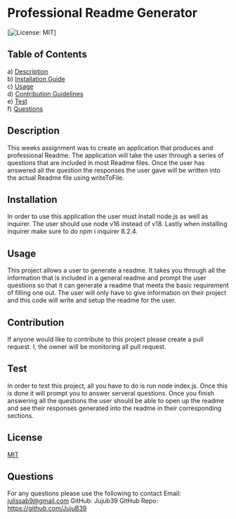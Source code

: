 # Professional Readme Generator
  [![License: MIT](https://img.shields.io/badge/License-MIT-yellow.svg)]
  ## Table of Contents
  a) [Description](#description) <br>
  b) [Installation Guide](#installation) <br>
  c) [Usage](#usage) <br>
  d) [Contribution Guidelines](#contribution) <br>
  e) [Test](#test) <br>
  f) [Questions](#questions) <br>
  ## Description
  This weeks assignment was to create an application that produces and professional Readme. The application will take the user through a series of questions that are included in most Readme files. Once the user has answered all the question the responses the user gave will be written into the actual Readme file using writeToFile. 
  ## Installation
  In order to use this application the user must install node.js as well as inquirer. The user should use node v16 instead of v18. Lastly when installing inquirer make sure to do npm i inquirer 8.2.4. 
  ## Usage
  This project allows a user to generate a readme. It takes you through all the information that is included in a general readme and prompt the user questions so that it can generate a readme that meets the basic requirement of filling one out. The user will only have to give information on their project and this code will write and setup the readme for the user. 
  ## Contribution
  If anyone would like to contribute to this project please create a pull request. I, the owner will be monitoring all pull request. 
  ## Test
  In order to test this project, all you have to do is run node index.js. Once this is done it will prompt you to answer serveral questions. Once you finish answering all the questions the user should be able to open up the readme and see their responses generated into the readme in their corresponding sections. 
  ## License
  [MIT](https://opensource.org/licenses/MIT)
  ## Questions
  For any questions please use the following to contact
  Email: julissab9@gmail.com
  GitHub: Jujub39
  GitHub Repo: https://github.com/JujuB39
